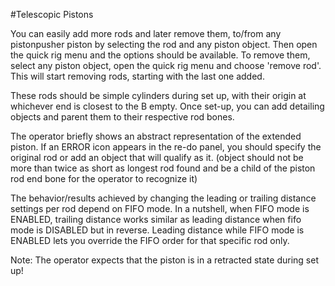 #Telescopic Pistons 
    
You can easily add more rods and later remove them, to/from any pistonpusher piston by selecting the rod and any piston object. Then open the quick rig menu and the options should be available. To remove them, select any piston object, open the quick rig menu and choose 'remove rod'. This will start removing rods, starting with the last one added.   
  
These rods should be simple cylinders during set up, with their origin at whichever end is closest to the B empty. Once set-up, you can add detailing objects and parent them to their respective rod bones.  
  
The operator briefly shows an abstract representation of the extended piston. If an ERROR icon appears in the re-do panel, you should specify the original rod or add an object that will qualify as it. (object should not be more than twice as short as longest rod found and be a child of the piston rod end bone for the operator to recognize it)  
  
The behavior/results achieved by changing the leading or trailing distance settings per rod depend on FIFO mode. In a nutshell, when FIFO mode is ENABLED, trailing distance works similar as leading distance when fifo mode is DISABLED but in reverse. Leading distance while FIFO mode is ENABLED lets you override the FIFO order for that specific rod only.  
  
Note: The operator expects that the piston is in a retracted state during set up!  